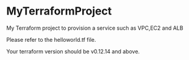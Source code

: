 # MyTerraformProject
My Terraform project to provision a service such as VPC,EC2 and ALB


Please refer to the helloworld.tf file.

Your terraform version should be v0.12.14 and above.
